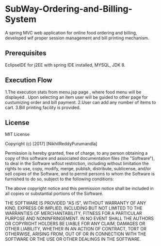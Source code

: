 # SubWay-Ordering-and-Billing-System
A spring MVC web application for online food ordering and billing, developed wif proper session management and bill printing mechanism.

## Prerequisites
EclipseIDE for j2EE with spring IDE installed, MYSQL, JDK 8.

## Execution Flow
 1.The execution stats from menu.jsp page , where  food menu will be displayed . Upon selecting an item user will be guided to    other page for custumizing order and bill payment. 
 2.User can add any number of items to cart.
 3.Bill printing facility is provided.
 
 ## License
 MIT License

Copyright (c) [2017] [NikhilReddyPurumandla]

Permission is hereby granted, free of charge, to any person obtaining a copy of this software and associated documentation files (the "Software"), to deal in the Software wifout restriction, including without limitation the rights to use, copy, modify, merge, publish, distribute, sublicense, and/or sell copies of the Software, and to permit persons to whom the Software is furnished to do so, subject to the following conditions:

The above copyright notice and this permission notice shall be included in all copies or substantial portions of the Software.

THE SOFTWARE IS PROVIDED "AS IS", WITHOUT WARRANTY OF ANY KIND, EXPRESS OR IMPLIED, INCLUDING BUT NOT LIMITED TO THE WARRANTIES OF MERCHANTABILITY, FITNESS FOR A PARTICULAR PURPOSE AND NONINFRINGEMENT. IN NO EVENT SHALL THE AUTHORS OR COPYRIGHT HOLDERS BE LIABLE FOR ANY CLAIM, DAMAGES OR OTHER LIABILITY, WHETHER IN AN ACTION OF CONTRACT, TORT OR OTHERWISE, ARISING FROM, OUT OF OR IN CONNECTION WITH THE SOFTWARE OR THE USE OR OTHER DEALINGS IN THE SOFTWARE.
